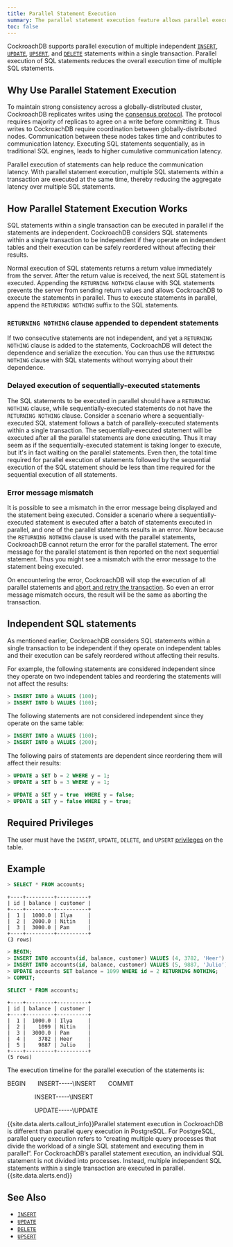 ```yaml
---
title: Parallel Statement Execution
summary: The parallel statement execution feature allows parallel execution of multiple independent SQL statements within a transaction.
toc: false
---
```


CockroachDB supports parallel execution of multiple independent [`INSERT`](insert.html), [`UPDATE`](update.html), [`UPSERT`](upsert.html), and [`DELETE`](delete.html) statements within a single transaction. Parallel execution of SQL statements reduces the overall execution time of multiple SQL statements.

<div id="toc"></div>

## Why Use Parallel Statement Execution

To maintain strong consistency across a globally-distributed cluster, CockroachDB replicates writes using the [consensus protocol](https://www.cockroachlabs.com/blog/consensus-made-thrive/). The protocol requires majority of replicas to agree on a write before committing it. Thus writes to CockroachDB require coordination between globally-distributed nodes. Communication between these nodes takes time and contributes to communication latency. Executing SQL statements sequentially, as in traditional SQL engines, leads to higher cumulative communication latency.

Parallel execution of statements can help reduce the communication latency. With parallel statement execution, multiple SQL statements within a transaction are executed at the same time, thereby reducing the aggregate latency over multiple SQL statements. 

## How Parallel Statement Execution Works

SQL statements within a single transaction can be executed in parallel if the statements are independent. CockroachDB considers SQL statements within a single transaction to be independent if they operate on independent tables and their execution can be safely reordered without affecting their results. 

Normal execution of SQL statements returns a return value immediately from the server. After the return value is received, the next SQL statement is executed. Appending the `RETURNING NOTHING` clause with SQL statements prevents the server from sending return values and allows CockroachDB to execute the statements in parallel. Thus to execute statements in parallel, append the `RETURNING NOTHING` suffix to the SQL statements. 

### `RETURNING NOTHING` clause appended to dependent statements

If two consecutive statements are not independent, and yet a `RETURNING NOTHING` clause is added to the statements, CockroachDB will detect the dependence and serialize the execution. You can thus use the `RETURNING NOTHING` clause with SQL statements without worrying about their dependence.

### Delayed execution of sequentially-executed statements 

The SQL statements to be executed in parallel should have a `RETURNING NOTHING` clause, while sequentially-executed statements do not have the `RETURNING NOTHING` clause. Consider a scenario where a sequentially-executed SQL statement follows a batch of parallely-executed statements within a single transaction. The sequentially-executed statement will be executed after all the parallel statements are done executing. Thus it may seem as if the sequentially-executed statement is taking longer to execute, but it's in fact waiting on the parallel statements. Even then, the total time required for parallel execution of statements followed by the sequential execution of the SQL statement should be less than time required for the sequential execution of all statements. 

### Error message mismatch

It is possible to see a mismatch in the error message being displayed and the statement being executed. Consider a scenario where a sequentially-executed statement is executed after a batch of statements executed in parallel, and one of the parallel statements results in an error. Now because the `RETURNING NOTHING` clause is used with the parallel statements, CockroachDB cannot return the error for the parallel statement. The error message for the parallel statement is then reported on the next sequential statement. Thus you might see a mismatch with the error message to the statement being executed. 

On encountering the error, CockroachDB will stop the execution of all parallel statements and [abort and retry the transaction](transactions.html#error-handling). So even an error message mismatch occurs, the result will be the same as aborting the transaction.

## Independent SQL statements

As mentioned earlier, CockroachDB considers SQL statements within a single transaction to be independent if they operate on independent tables and their execution can be safely reordered without affecting their results. 

For example, the following statements are considered independent since they operate on two independent tables and reordering the statements will not affect the results:

~~~ sql
> INSERT INTO a VALUES (100);
> INSERT INTO b VALUES (100);
~~~

The following statements are not considered independent since they operate on the same table:

~~~ sql
> INSERT INTO a VALUES (100);
> INSERT INTO a VALUES (200);
~~~

The following pairs of statements are dependent since reordering them will affect their results:

~~~ sql
> UPDATE a SET b = 2 WHERE y = 1;
> UPDATE a SET b = 3 WHERE y = 1;
~~~

~~~ sql
> UPDATE a SET y = true  WHERE y = false;
> UPDATE a SET y = false WHERE y = true;
~~~

## Required Privileges

The user must have the `INSERT`, `UPDATE`, `DELETE`, and `UPSERT` [privileges](privileges.html) on the table.


## Example

~~~ sql
> SELECT * FROM accounts;
~~~

~~~
+----+---------+----------+
| id | balance | customer |
+----+---------+----------+
|  1 |  1000.0 | Ilya     |
|  2 |  2000.0 | Nitin    |
|  3 |  3000.0 | Pam      |
+----+---------+----------+
(3 rows)
~~~

~~~ sql
> BEGIN; 
> INSERT INTO accounts(id, balance, customer) VALUES (4, 3782, 'Heer') RETURNING NOTHING; 
> INSERT INTO accounts(id, balance, customer) VALUES (5, 9887, 'Julio') RETURNING NOTHING; 
> UPDATE accounts SET balance = 1099 WHERE id = 2 RETURNING NOTHING;
> COMMIT;
~~~

~~~ sql
SELECT * FROM accounts;
~~~

~~~
+----+---------+----------+
| id | balance | customer |
+----+---------+----------+
|  1 |  1000.0 | Ilya     |
|  2 |    1099 | Nitin    |
|  3 |  3000.0 | Pam      |
|  4 |    3782 | Heer     |
|  5 |    9887 | Julio    |
+----+---------+----------+
(5 rows)
~~~

The execution timeline for the parallel execution of the statements is:

BEGIN &nbsp; &nbsp; &nbsp; INSERT-----\INSERT &nbsp; &nbsp; &nbsp; COMMIT
<p>&nbsp; &nbsp; &nbsp; &nbsp; &nbsp; &nbsp; &nbsp; &nbsp; INSERT-----\INSERT </p>
<p>&nbsp; &nbsp; &nbsp; &nbsp; &nbsp; &nbsp; &nbsp; &nbsp; UPDATE-----\UPDATE </p>

{{site.data.alerts.callout_info}}Parallel statement execution in CockroachDB is different than parallel query execution in PostgreSQL. For PostgreSQL, parallel query execution refers to “creating multiple query processes that divide the workload of a single SQL statement and executing them in parallel”. For CockroachDB’s parallel statement execution, an individual SQL statement is not divided into processes. Instead, multiple independent SQL statements within a single transaction are executed in parallel.{{site.data.alerts.end}}

## See Also

- [`INSERT`](insert.html)
- [`UPDATE`](update.html)
- [`DELETE`](delete.html)
- [`UPSERT`](upsert.html)

